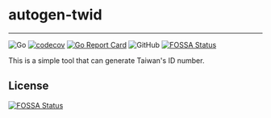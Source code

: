 # autogen-twid

---
![Go](https://github.com/beckxie/autogen-twid/workflows/Go/badge.svg?branch=main)
[![codecov](https://codecov.io/gh/beckxie/autogen-twid/branch/main/graph/badge.svg?token=OR6082F2S5)](https://codecov.io/gh/beckxie/autogen-twid)
[![Go Report Card](https://goreportcard.com/badge/github.com/beckxie/autogen-twid)](https://goreportcard.com/report/github.com/beckxie/autogen-twid)
![GitHub](https://img.shields.io/github/license/beckxie/autogen-twid?style=plastic)
[![FOSSA Status](https://app.fossa.com/api/projects/git%2Bgithub.com%2Fbeckxie%2Fautogen-twid.svg?type=shield)](https://app.fossa.com/projects/git%2Bgithub.com%2Fbeckxie%2Fautogen-twid?ref=badge_shield)

This is a simple tool that can generate Taiwan's ID number.


## License
[![FOSSA Status](https://app.fossa.com/api/projects/git%2Bgithub.com%2Fbeckxie%2Fautogen-twid.svg?type=large)](https://app.fossa.com/projects/git%2Bgithub.com%2Fbeckxie%2Fautogen-twid?ref=badge_large)
